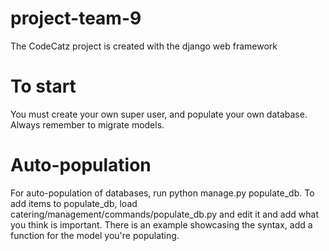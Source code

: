 # project-team-9

The CodeCatz project is created with the django web framework

# To start

You must create your own super user, and populate your own database. Always remember to migrate models. 

# Auto-population
For auto-population of databases, run python manage.py populate_db. To add items to populate_db, load catering/management/commands/populate_db.py and edit it and add what you think is important. There is an example showcasing the syntax, add a function for the model you're populating.


